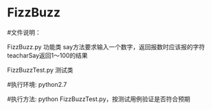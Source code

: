 # FizzBuzz
#文件说明：

FizzBuzz.py 功能类
say方法要求输入一个数字，返回报数时应该报的字符
teacharSay返回1～100的结果

FizzBuzzTest.py 测试类

#执行环境:
python2.7

#执行方法:
python FizzBuzzTest.py，按测试用例验证是否符合预期


